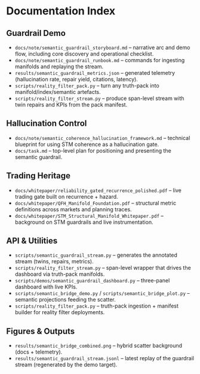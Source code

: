 # Documentation Index

## Guardrail Demo
- `docs/note/semantic_guardrail_storyboard.md` – narrative arc and demo flow, including core discovery and operational checklist.
- `docs/note/semantic_guardrail_runbook.md` – commands for ingesting manifolds and replaying the stream.
- `results/semantic_guardrail_metrics.json` – generated telemetry (hallucination rate, repair yield, citations, latency).
- `scripts/reality_filter_pack.py` – turn any truth-pack into manifold/index/semantic artefacts.
- `scripts/reality_filter_stream.py` – produce span-level stream with twin repairs and KPIs from the pack manifest.

## Hallucination Control
- `docs/note/semantic_coherence_hallucination_framework.md` – technical blueprint for using STM coherence as a hallucination gate.
- `docs/task.md` – top-level plan for positioning and presenting the semantic guardrail.

## Trading Heritage
- `docs/whitepaper/reliability_gated_recurrence_polished.pdf` – live trading gate built on recurrence + hazard.
- `docs/whitepaper/QFH_Manifold_Foundation.pdf` – structural metric definitions across markets and planning traces.
- `docs/whitepaper/STM_Structural_Manifold_Whitepaper.pdf` – background on STM guardrails and live instrumentation.

## API & Utilities
- `scripts/semantic_guardrail_stream.py` – generates the annotated stream (twins, repairs, metrics).
- `scripts/reality_filter_stream.py` – span-level wrapper that drives the dashboard via truth-pack manifolds.
- `scripts/demos/semantic_guardrail_dashboard.py` – three-panel dashboard with live KPIs.
- `scripts/semantic_bridge_demo.py` / `scripts/semantic_bridge_plot.py` – semantic projections feeding the scatter.
- `scripts/reality_filter_pack.py` – truth-pack ingestion + manifest builder for reality filter deployments.

## Figures & Outputs
- `results/semantic_bridge_combined.png` – hybrid scatter background (docs + telemetry).
- `results/semantic_guardrail_stream.jsonl` – latest replay of the guardrail stream (regenerated by the demo target).
